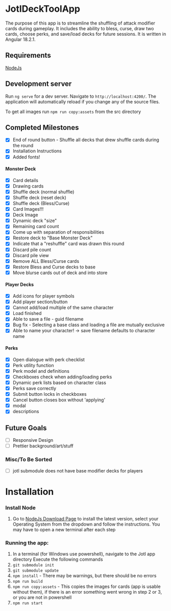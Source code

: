 # JotlDeckToolApp
The purpose of this app is to streamline the shuffling of attack modifier cards during gameplay. It includes the ability to bless, curse, draw two cards, choose perks, and save/load decks for future sessions. It is written in Angular 18.2.1.

## Requirements
[NodeJs](https://nodejs.org/en)

## Development server
Run `ng serve` for a dev server. Navigate to `http://localhost:4200/`. The application will automatically reload if you change any of the source files.

To get all images run `npm run copy:assets` from the src directory

## Completed Milestones
- [x] End of round button - Shuffle all decks that drew shuffle cards during the round
- [x] Installation Instructions
- [x] Added fonts!

#### Monster Deck
- [x] Card details
- [x] Drawing cards
- [x] Shuffle deck (normal shuffle)
- [x] Shuffle deck (reset deck)
- [x] Shuffle deck (Bless/Curse)
- [x] Card Images!!!
- [x] Deck Image
- [x] Dynamic deck "size"
- [x] Remaining card count
- [x] Come up with separation of responsibilities
- [x] Restore deck to "Base Monster Deck"
- [x] Indicate that a "reshuffle" card was drawn this round
- [x] Discard pile count
- [x] Discard pile view
- [x] Remove ALL Bless/Curse cards
- [x] Restore Bless and Curse decks to base
- [x] Move blurse cards out of deck and into store

#### Player Decks
- [x] Add icons for player symbols
- [x] Add player section/button
- [x] Cannot add/load multiple of the same character
- [x] Load finished
- [x] Able to save a file - guid filename
- [x] Bug fix - Selecting a base class and loading a file are mutually exclusive
- [x] Able to name your character! -> save filename defaults to character name

#### Perks
- [x] Open dialogue with perk checklist
- [x] Perk utility function
- [x] Perk model and definitions
- [x] Checkboxes check when adding/loading perks
- [x] Dynamic perk lists based on character class
- [x] Perks save correctly
- [x] Submit button locks in checkboxes
- [x] Cancel button closes box without 'applying'
- [x] modal
- [x] descriptions

## Future Goals
- [ ] Responsive Design
- [ ] Prettier background/art/stuff

### Misc/To Be Sorted
- [ ] jotl submodule does not have base modifier decks for players


# Installation

### Install Node
1. Go to [NodeJs Download Page](https://nodejs.org/en/download) to install the latest version, select your Operating System from the dropdown and follow the instructions. 
You may have to open a new terminal after each step

### Running the app:
1. In a terminal (for Windows use powershell), navigate to the Jotl app directory
Execute the following commands
2. `git submodule init`
3. `git submodule update`
4. `npm install` - There may be warnings, but there should be no errors
5. `npm run build`
6. `npm run copy:assets` - This copies the images for cards (app is usable without them), if there is an error something went wrong in step 2 or 3, or you are not in powershell
7. `npm run start`
